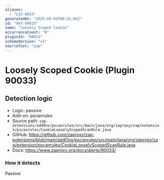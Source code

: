 ```yaml
---
aliases:
  - "LSC-0033"
generatedAt: "2025-09-04T00:31:04Z"
id: "def-90033"
name: "Loosely Scoped Cookie"
occurrenceCount: "0"
pluginId: "90033"
schemaVersion: "v1"
sourceTool: "zap"
---
```


# Loosely Scoped Cookie (Plugin 90033)

## Detection logic

- Logic: passive
- Add-on: pscanrules
- Source path: `zap-extensions/addOns/pscanrules/src/main/java/org/zaproxy/zap/extension/pscanrules/CookieLooselyScopedScanRule.java`
- GitHub: https://github.com/zaproxy/zap-extensions/blob/main/addOns/pscanrules/src/main/java/org/zaproxy/zap/extension/pscanrules/CookieLooselyScopedScanRule.java
- Docs: https://www.zaproxy.org/docs/alerts/90033/

### How it detects

Passive

